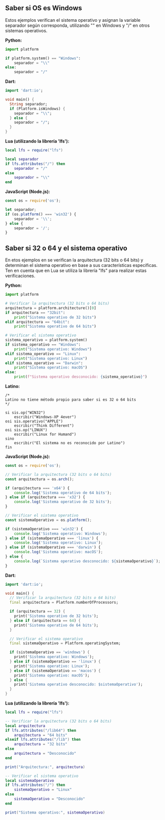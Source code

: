 ## Saber si OS es Windows 
Estos ejemplos verifican el sistema operativo y asignan la variable separador según corresponda, utilizando "\" en Windows y "/" en otros sistemas operativos.

**Python:**
```python
import platform

if platform.system() == "Windows":
    separador = "\\"
else:
    separador = "/"
```

**Dart:**
```dart
import 'dart:io';

void main() {
  String separador;
  if (Platform.isWindows) {
    separador = "\\";
  } else {
    separador = "/";
  }
}
```

**Lua (utilizando la librería 'lfs'):**
```lua
local lfs = require("lfs")

local separador
if lfs.attributes("/") then
    separador = "/"
else
    separador = "\\"
end
```

**JavaScript (Node.js):**
```javascript
const os = require('os');

let separador;
if (os.platform() === 'win32') {
    separador = '\\';
} else {
    separador = '/';
}
```


## Saber si 32 o 64 y el sistema operativo
En etos ejemplos en se verifican la arquitectura (32 bits o 64 bits) y determinan el sistema operativo en base a sus características específicas. Ten en cuenta que en Lua se utiliza la librería "lfs" para realizar estas verificaciones.

**Python:**
```python
import platform

# Verificar la arquitectura (32 bits o 64 bits)
arquitectura = platform.architecture()[0]
if arquitectura == "32bit":
    print("Sistema operativo de 32 bits")
elif arquitectura == "64bit":
    print("Sistema operativo de 64 bits")

# Verificar el sistema operativo
sistema_operativo = platform.system()
if sistema_operativo == "Windows":
    print("Sistema operativo: Windows")
elif sistema_operativo == "Linux":
    print("Sistema operativo: Linux")
elif sistema_operativo == "Darwin":
    print("Sistema operativo: macOS")
else:
    print(f"Sistema operativo desconocido: {sistema_operativo}")
```

**Latino:**
```latino
/*
Latino no tiene método propio para saber si es 32 o 64 bits
*/

si sis.op("WIN32")
    escribir("Windows-XP 4ever")
osi sis.operativo("APPLE")
    escribir("Think Different")
osi sis.op("LINUX")
    escribir("Linux for Humand")
sino
    escribir("El sistema no es reconocido por Latino")
fin
```

**JavaScript (Node.js):**
```javascript
const os = require('os');

// Verificar la arquitectura (32 bits o 64 bits)
const arquitectura = os.arch();

if (arquitectura === 'x64') {
    console.log('Sistema operativo de 64 bits');
} else if (arquitectura === 'x32') {
    console.log('Sistema operativo de 32 bits');
}

// Verificar el sistema operativo
const sistemaOperativo = os.platform();

if (sistemaOperativo === 'win32') {
    console.log('Sistema operativo: Windows');
} else if (sistemaOperativo === 'linux') {
    console.log('Sistema operativo: Linux');
} else if (sistemaOperativo === 'darwin') {
    console.log('Sistema operativo: macOS');
} else {
    console.log(`Sistema operativo desconocido: ${sistemaOperativo}`);
}
```

**Dart:**
```dart
import 'dart:io';

void main() {
  // Verificar la arquitectura (32 bits o 64 bits)
  final arquitectura = Platform.numberOfProcessors;

  if (arquitectura == 32) {
    print('Sistema operativo de 32 bits');
  } else if (arquitectura == 64) {
    print('Sistema operativo de 64 bits');
  }

  // Verificar el sistema operativo
  final sistemaOperativo = Platform.operatingSystem;

  if (sistemaOperativo == 'windows') {
    print('Sistema operativo: Windows');
  } else if (sistemaOperativo == 'linux') {
    print('Sistema operativo: Linux');
  } else if (sistemaOperativo == 'macos') {
    print('Sistema operativo: macOS');
  } else {
    print('Sistema operativo desconocido: $sistemaOperativo');
  }
}
```

**Lua (utilizando la librería 'lfs'):**
```lua
local lfs = require("lfs")

-- Verificar la arquitectura (32 bits o 64 bits)
local arquitectura
if lfs.attributes("/lib64") then
    arquitectura = "64 bits"
elseif lfs.attributes("/lib") then
    arquitectura = "32 bits"
else
    arquitectura = "Desconocido"
end

print("Arquitectura:", arquitectura)

-- Verificar el sistema operativo
local sistemaOperativo
if lfs.attributes("/") then
    sistemaOperativo = "Linux"
else
    sistemaOperativo = "Desconocido"
end

print("Sistema operativo:", sistemaOperativo)
```

